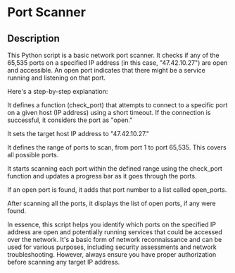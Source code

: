 <h1>Port Scanner</h1>

<h2>Description</h2>

This Python script is a basic network port scanner. It checks if any of the 65,535 ports on a specified IP address (in this case, "47.42.10.27") are open and accessible. An open port indicates that there might be a service running and listening on that port.   

Here's a step-by-step explanation:

It defines a function (check_port) that attempts to connect to a specific port on a given host (IP address) using a short timeout. If the connection is successful, it considers the port as "open."

It sets the target host IP address to "47.42.10.27."

It defines the range of ports to scan, from port 1 to port 65,535. This covers all possible ports.

It starts scanning each port within the defined range using the check_port function and updates a progress bar as it goes through the ports.

If an open port is found, it adds that port number to a list called open_ports.

After scanning all the ports, it displays the list of open ports, if any were found.

In essence, this script helps you identify which ports on the specified IP address are open and potentially running services that could be accessed over the network. It's a basic form of network reconnaissance and can be used for various purposes, including security assessments and network troubleshooting. However, always ensure you have proper authorization before scanning any target IP address.



<!--
 ```diff
- text in red
+ text in green
! text in orange
# text in gray
@@ text in purple (and bold)@@
```
--!>
